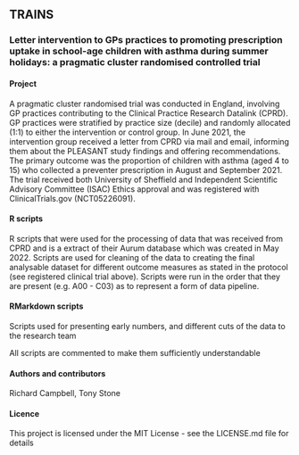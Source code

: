 ## TRAINS
###  Letter intervention to GPs practices to promoting prescription uptake in school-age children with asthma during summer holidays: a pragmatic cluster randomised controlled trial

#### Project

A pragmatic cluster randomised trial was conducted in England, involving GP practices contributing to the Clinical Practice Research Datalink (CPRD). GP practices were stratified by practice size (decile) and randomly allocated (1:1) to either the intervention or control group. In June 2021, the intervention group received a letter from CPRD via mail and email, informing them about the PLEASANT study findings and offering recommendations. The primary outcome was the proportion of children with asthma (aged 4 to 15) who collected a preventer prescription in August and September 2021. The trial received both University of Sheffield and Independent Scientific Advisory Committee (ISAC) Ethics approval and was registered with ClinicalTrials.gov (NCT05226091).

#### R scripts
  R scripts that were used for the processing of data that was received from CPRD and is a extract of their Aurum database which was created in May 2022.
  Scripts are used for cleaning of the data to creating the final analysable dataset for different outcome measures as stated in the protocol (see registered clinical trial above).
  Scripts were run in the order that they are present (e.g. A00 - C03) as to represent a form of data pipeline.

#### RMarkdown scripts
Scripts used for presenting early numbers, and different cuts of the data to the research team

All scripts are commented to make them sufficiently understandable

#### Authors and contributors
Richard Campbell, Tony Stone

#### Licence
This project is licensed under the MIT License - see the LICENSE.md file for details
